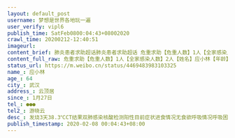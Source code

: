 ```yaml
---
layout: default_post
username: 梦想是世界各地玩一遍
user_verify: vipl6
publish_time: SatFeb0800:04:43+08002020
crawl_time: 20200212-12:40:51
imageurl: 
content_brief: 肺炎患者求助超话肺炎患者求助超话 危重求助【危重人数】1人【全家感染人数】2人【姓名】应小林【年龄】64【所在城市】武汉【所在小区、社区】云顶居【患病时间】1月27日【联系方式】●●●【其他紧急联系人】游晓云【病情描述】发烧 ：3天   38.3℃                       CT ...全文
content_full_raw: 危重求助【危重人数】1人【全家感染人数】2人【姓名】应小林【年龄】64【所在城市】武汉【所在小区、社区】云顶居【患病时间】1月27日【联系方式】●●●【其他紧急联系人】游晓云【病情描述】发烧：3天38.3℃CT结果：双肺感染核酸检测：阳性目前症状：进食情况无食欲呼吸情况呼吸困难咳血不能说话
status_url: https://m.weibo.cn/status/4469483983103325
name_: 应小林
age_: 64
city_: 武汉
address_: 云顶居
since_: 1月27日
tel_: ●●●
tel2_: 游晓云
desc_: 发烧3天38.3℃CT结果双肺感染核酸检测阳性目前症状进食情况无食欲呼吸情况呼吸困难咳血不能说话
publish_timestamp: 2020-02-08 00:04:43+08:00
---
```

